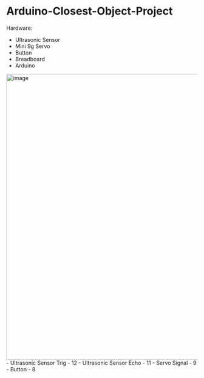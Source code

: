 # Arduino-Closest-Object-Project

Hardware:
- Ultrasonic Sensor
- Mini 9g Servo
- Button
- Breadboard
- Arduino

<img width="963" height="753" alt="image" src="https://github.com/user-attachments/assets/6f86748d-c0ab-4f2c-aaf9-cdd4605205d1" />
- Ultrasonic Sensor Trig - 12
- Ultrasonic Sensor Echo - 11
- Servo Signal - 9
- Button - 8

